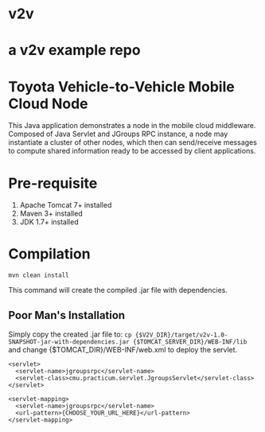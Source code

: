
# v2v
a v2v example repo
=======
# Toyota Vehicle-to-Vehicle Mobile Cloud Node
This Java application demonstrates a node in the mobile cloud middleware. Composed of Java Servlet and JGroups RPC instance, a node may instantiate a cluster of other nodes, which then can send/receive messages to compute shared information ready to be accessed by client applications.

# Pre-requisite
1. Apache Tomcat 7+ installed
2. Maven 3+ installed
3. JDK 1.7+ installed

# Compilation
`mvn clean install`

This command will create the compiled .jar file with dependencies.

## Poor Man's Installation
Simply copy the created .jar file to:
`cp {$V2V_DIR}/target/v2v-1.0-SNAPSHOT-jar-with-dependencies.jar {$TOMCAT_SERVER_DIR}/WEB-INF/lib`
and change {$TOMCAT_DIR}/WEB-INF/web.xml to deploy the servlet.

    <servlet>
      <servlet-name>jgroupsrpc</servlet-name>
      <servlet-class>cmu.practicum.servlet.JgroupsServlet</servlet-class>
    </servlet>

    <servlet-mapping>
      <servlet-name>jgroupsrpc</servlet-name>
      <url-pattern>{CHOOSE_YOUR_URL_HERE}</url-pattern>
    </servlet-mapping>

